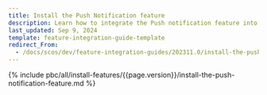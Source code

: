 ```yaml
---
title: Install the Push Notification feature
description: Learn how to integrate the Push notification feature into your Spryker Cloud Commerce OS project
last_updated: Sep 9, 2024
template: feature-integration-guide-template
redirect_From:
  - /docs/scos/dev/feature-integration-guides/202311.0/install-the-push-notification-feature.html
---
```


{% include pbc/all/install-features/{{page.version}}/install-the-push-notification-feature.md %} <!-- To edit, see /_includes/pbc/all/install-features/202311.0/install-the-push-notification-feature.md -->
